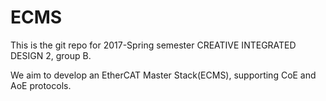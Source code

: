 # ECMS
This is the git repo for 2017-Spring semester CREATIVE INTEGRATED DESIGN 2, group B.

We aim to develop an EtherCAT Master Stack(ECMS), supporting CoE and AoE protocols.
